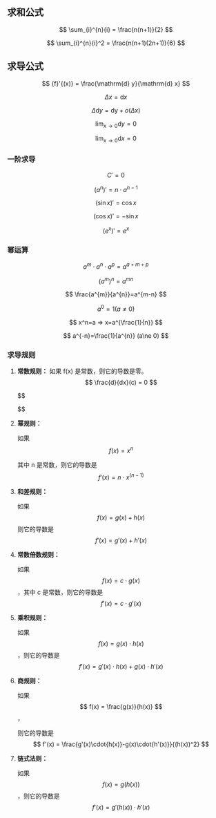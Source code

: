 
## 求和公式

$$
\sum_{i}^{n}{i} = \frac{n(n+1)}{2}
$$

$$
\sum_{i}^{n}{i}^2 = \frac{n(n+1)(2n+1)}{6}
$$

## 求导公式

$$
{f}'{(x)} = \frac{\mathrm{d} y}{\mathrm{d} x} 
$$


$$
\Delta{x} = \mathrm{d} x
$$

$$
\Delta{\mathrm{d} y} = \mathrm{\mathrm{d} y} +  o {(\Delta{x})} 
$$

$$
\lim_{x \to 0} {\mathrm{d} y} = 0
$$

$$
\lim_{x \to 0} {\mathrm{d} x} = 0
$$

### 一阶求导

$$
{C}' = 0
$$

$$
{({a}^{n})}' =  n \cdot{a}^{n-1}
$$

$$
{(\sin {x})}' = \cos {x}
$$

$$
(\cos {x})'= - \sin {x}
$$


$$
({e^{x}})'= e^{x}  
$$




### 幂运算



$$
a^m\cdot a^n\cdot a^p = a^{a+m+p}
$$

$$
(a^{m})^{n}=a^{mn}
$$

$$
\frac{a^{m}}{a^{n}}=a^{m-n}
$$

$$
a^0=1 (a \ne 0)
$$

$$
x^n=a => x=a^{\frac{1}{n}}
$$

$$
a^{-n}=\frac{1}{a^{n}} (a\ne 0)
$$



### 求导规则



1. **常数规则：** 如果 f(x) 是常数，则它的导数是零。 
   $$
   \frac{d}{dx}(c) = 0
   $$
   
   $$
   
   $$
   

2. **幂规则：**

    如果 
   $$
   f(x)=x^n
   $$
   

    其中 n 是常数，则它的导数是 
   $$
   {f'(x)} =  n\cdot x^{(n-1)}
   $$
   

3. **和差规则：** 

   如果 
   $$
   f(x)=g(x)+ h(x)
   $$
   则它的导数是
   $$
    f′(x)=g′(x) + h′(x)
   $$
   

4. **常数倍数规则：**

   

    如果 
   $$
   f(x) = c\cdot{g(x)} 
   $$
    ，其中 c 是常数，则它的导数是 
   $$
   f'(x) = c \cdot {g'(x)}
   $$
   

5. **乘积规则：** 

   如果 
   $$
   f(x)=g(x)⋅h(x)
   $$
   ，则它的导数是
   $$
   f'(x) = g'(x)\cdot{h(x)} + g(x)\cdot{h'(x)} 
   $$
   

6. **商规则：**

    如果 
   $$
   f(x) = \frac{g(x)}{h(x)}
   $$
   ，

   则它的导数是 
   $$
   f'(x) = \frac{g'(x)\cdot{h(x)}-g(x)\cdot{h'(x)}}{(h(x))^2}
   $$
   

7. **链式法则：**

    如果
   $$
   f(x) = g(h(x))
   $$
    ，则它的导数是
   $$
   f'(x) = g'(h(x))\cdot{h'(x)}
   $$
   
